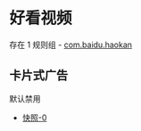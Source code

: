 # 好看视频

存在 1 规则组 - [com.baidu.haokan](/src/apps/com.baidu.haokan.ts)

## 卡片式广告

默认禁用

- [快照-0](https://i.gkd.li/import/13498610)
